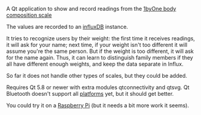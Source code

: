 A Qt application to show and record readings from the
[1byOne body composition scale](https://www.amazon.com/dp/B01FHELB56)

The values are recorded to an
[influxDB](https://github.com/influxdata/influxdb) instance.

It tries to recognize users by their weight: the first time
it receives readings, it will ask for your name; next time,
if your weight isn't too different it will assume you're the
same person.  But if the weight is too different, it will ask
for the name again.  Thus, it can learn to distinguish family
members if they all have different enough weights, and keep
the data separate in Influx.

So far it does not handle other types of scales, but they
could be added.

Requires Qt 5.8 or newer with extra modules
qtconnectivity and qtsvg.  Qt Bluetooth doesn't support
all [platforms](https://doc.qt.io/qt-5.10/qtbluetooth-index.html)
yet, but it should get better.

You could try it on a [Raspberry Pi](README-raspberry-pi.md)
(but it needs a bit more work it seems).

